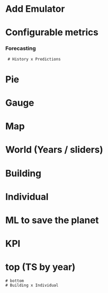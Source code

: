 # Add Emulator
# Configurable metrics

### Forecasting 
     # History x Predictions


# Pie
# Gauge
# Map

# World (Years / sliders)
# Building 
# Individual
# ML to save the planet
# KPI


# top (TS by year)
    # bottom
    # Building x Individual